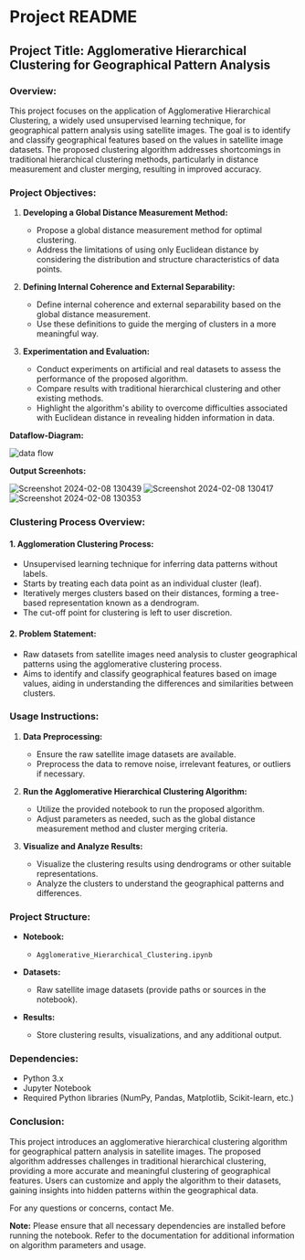 # Project README

## Project Title: Agglomerative Hierarchical Clustering for Geographical Pattern Analysis

### Overview:

This project focuses on the application of Agglomerative Hierarchical Clustering, a widely used unsupervised learning technique, for geographical pattern analysis using satellite images. The goal is to identify and classify geographical features based on the values in satellite image datasets. The proposed clustering algorithm addresses shortcomings in traditional hierarchical clustering methods, particularly in distance measurement and cluster merging, resulting in improved accuracy.

### Project Objectives:

1. **Developing a Global Distance Measurement Method:**
   - Propose a global distance measurement method for optimal clustering.
   - Address the limitations of using only Euclidean distance by considering the distribution and structure characteristics of data points.

2. **Defining Internal Coherence and External Separability:**
   - Define internal coherence and external separability based on the global distance measurement.
   - Use these definitions to guide the merging of clusters in a more meaningful way.

3. **Experimentation and Evaluation:**
   - Conduct experiments on artificial and real datasets to assess the performance of the proposed algorithm.
   - Compare results with traditional hierarchical clustering and other existing methods.
   - Highlight the algorithm's ability to overcome difficulties associated with Euclidean distance in revealing hidden information in data.

**Dataflow-Diagram:**

![data flow](https://github.com/chethanachars/Agglomerative-images-clustering/assets/158150756/5865bce3-3f47-46ba-8c22-58d925d2e70b)


**Output Screenhots:**

![Screenshot 2024-02-08 130439](https://github.com/chethanachars/Agglomerative-images-clustering/assets/158150756/32852df1-5939-49d4-903d-7086e1350836)
![Screenshot 2024-02-08 130417](https://github.com/chethanachars/Agglomerative-images-clustering/assets/158150756/04a23bcb-f070-428c-8160-05c0dff386ad)
![Screenshot 2024-02-08 130353](https://github.com/chethanachars/Agglomerative-images-clustering/assets/158150756/dcd08bf4-13a4-4248-a44e-d79116607a49)

### Clustering Process Overview:

#### 1. Agglomeration Clustering Process:
   - Unsupervised learning technique for inferring data patterns without labels.
   - Starts by treating each data point as an individual cluster (leaf).
   - Iteratively merges clusters based on their distances, forming a tree-based representation known as a dendrogram.
   - The cut-off point for clustering is left to user discretion.

#### 2. Problem Statement:
   - Raw datasets from satellite images need analysis to cluster geographical patterns using the agglomerative clustering process.
   - Aims to identify and classify geographical features based on image values, aiding in understanding the differences and similarities between clusters.

### Usage Instructions:

1. **Data Preprocessing:**
   - Ensure the raw satellite image datasets are available.
   - Preprocess the data to remove noise, irrelevant features, or outliers if necessary.

2. **Run the Agglomerative Hierarchical Clustering Algorithm:**
   - Utilize the provided notebook to run the proposed algorithm.
   - Adjust parameters as needed, such as the global distance measurement method and cluster merging criteria.

3. **Visualize and Analyze Results:**
   - Visualize the clustering results using dendrograms or other suitable representations.
   - Analyze the clusters to understand the geographical patterns and differences.

### Project Structure:

- **Notebook:**
  - `Agglomerative_Hierarchical_Clustering.ipynb`

- **Datasets:**
  - Raw satellite image datasets (provide paths or sources in the notebook).

- **Results:**
  - Store clustering results, visualizations, and any additional output.

### Dependencies:

- Python 3.x
- Jupyter Notebook
- Required Python libraries (NumPy, Pandas, Matplotlib, Scikit-learn, etc.)

### Conclusion:

This project introduces an agglomerative hierarchical clustering algorithm for geographical pattern analysis in satellite images. The proposed algorithm addresses challenges in traditional hierarchical clustering, providing a more accurate and meaningful clustering of geographical features. Users can customize and apply the algorithm to their datasets, gaining insights into hidden patterns within the geographical data.

For any questions or concerns, contact Me.

**Note:** Please ensure that all necessary dependencies are installed before running the notebook. Refer to the documentation for additional information on algorithm parameters and usage.
